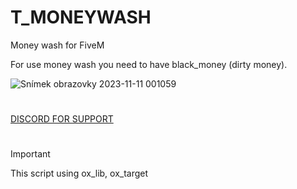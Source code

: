 # T_MONEYWASH
Money wash for FiveM

For use money wash you need to have black_money (dirty money). 


![Snímek obrazovky 2023-11-11 001059](https://github.com/t0maskoYT/t_moneywash/assets/105171515/d880a49d-c984-4f8a-beea-72de5cd51c0b)
#
[DISCORD FOR SUPPORT](https://discord.gg/MmRA4xGTgf)
#

> [!IMPORTANT]
> This script using ox_lib, ox_target
